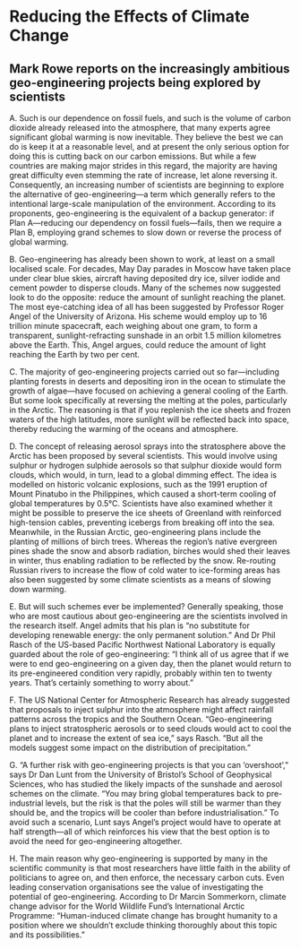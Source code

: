 # Reducing the Effects of Climate Change
## Mark Rowe reports on the increasingly ambitious geo-engineering projects being explored by scientists 

A. Such is our dependence on fossil fuels, and such is the volume of carbon dioxide already released into the atmosphere, that many experts agree significant global warming is now inevitable. They believe the best we can do is keep it at a reasonable level, and at present the only serious option for doing this is cutting back on our carbon emissions. But while a few countries are making major strides in this regard, the majority are having great difficulty even stemming the rate of increase, let alone reversing it. Consequently, an increasing number of scientists are beginning to explore the alternative of geo-engineering—a term which generally refers to the intentional large-scale manipulation of the environment. According to its proponents, geo-engineering is the equivalent of a backup generator: if Plan A—reducing our dependency on fossil fuels—fails, then we require a Plan B, employing grand schemes to slow down or reverse the process of global warming.

B. Geo-engineering has already been shown to work, at least on a small localised scale. For decades, May Day parades in Moscow have taken place under clear blue skies, aircraft having deposited dry ice, silver iodide and cement powder to disperse clouds. Many of the schemes now suggested look to do the opposite: reduce the amount of sunlight reaching the planet. The most eye-catching idea of all has been suggested by Professor Roger Angel of the University of Arizona. His scheme would employ up to 16 trillion minute spacecraft, each weighing about one gram, to form a transparent, sunlight-refracting sunshade in an orbit 1.5 million kilometres above the Earth. This, Angel argues, could reduce the amount of light reaching the Earth by two per cent.

C. The majority of geo-engineering projects carried out so far—including planting forests in deserts and depositing iron in the ocean to stimulate the growth of algae—have focused on achieving a general cooling of the Earth. But some look specifically at reversing the melting at the poles, particularly in the Arctic. The reasoning is that if you replenish the ice sheets and frozen waters of the high latitudes, more sunlight will be reflected back into space, thereby reducing the warming of the oceans and atmosphere.

D. The concept of releasing aerosol sprays into the stratosphere above the Arctic has been proposed by several scientists. This would involve using sulphur or hydrogen sulphide aerosols so that sulphur dioxide would form clouds, which would, in turn, lead to a global dimming effect. The idea is modelled on historic volcanic explosions, such as the 1991 eruption of Mount Pinatubo in the Philippines, which caused a short-term cooling of global temperatures by 0.5°C. Scientists have also examined whether it might be possible to preserve the ice sheets of Greenland with reinforced high-tension cables, preventing icebergs from breaking off into the sea. Meanwhile, in the Russian Arctic, geo-engineering plans include the planting of millions of birch trees. Whereas the region’s native evergreen pines shade the snow and absorb radiation, birches would shed their leaves in winter, thus enabling radiation to be reflected by the snow. Re-routing Russian rivers to increase the flow of cold water to ice-forming areas has also been suggested by some climate scientists as a means of slowing down warming.

E. But will such schemes ever be implemented? Generally speaking, those who are most cautious about geo-engineering are the scientists involved in the research itself. Angel admits that his plan is “no substitute for developing renewable energy: the only permanent solution.” And Dr Phil Rasch of the US-based Pacific Northwest National Laboratory is equally guarded about the role of geo-engineering: “I think all of us agree that if we were to end geo-engineering on a given day, then the planet would return to its pre-engineered condition very rapidly, probably within ten to twenty years. That’s certainly something to worry about.”

F. The US National Center for Atmospheric Research has already suggested that proposals to inject sulphur into the atmosphere might affect rainfall patterns across the tropics and the Southern Ocean. “Geo-engineering plans to inject stratospheric aerosols or to seed clouds would act to cool the planet and to increase the extent of sea ice,” says Rasch. “But all the models suggest some impact on the distribution of precipitation.”

G. “A further risk with geo-engineering projects is that you can ‘overshoot’,” says Dr Dan Lunt from the University of Bristol’s School of Geophysical Sciences, who has studied the likely impacts of the sunshade and aerosol schemes on the climate. “You may bring global temperatures back to pre-industrial levels, but the risk is that the poles will still be warmer than they should be, and the tropics will be cooler than before industrialisation.” To avoid such a scenario, Lunt says Angel’s project would have to operate at half strength—all of which reinforces his view that the best option is to avoid the need for geo-engineering altogether.

H. The main reason why geo-engineering is supported by many in the scientific community is that most researchers have little faith in the ability of politicians to agree on, and then enforce, the necessary carbon cuts. Even leading conservation organisations see the value of investigating the potential of geo-engineering. According to Dr Marcin Sommerkorn, climate change advisor for the World Wildlife Fund’s International Arctic Programme: “Human-induced climate change has brought humanity to a position where we shouldn’t exclude thinking thoroughly about this topic and its possibilities.”